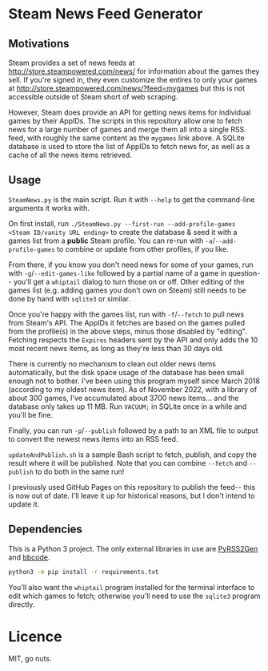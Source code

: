 # Steam News Feed Generator

## Motivations
Steam provides a set of news feeds at http://store.steampowered.com/news/ for information
about the games they sell.
If you're signed in, they even customize the entires to only your games at
http://store.steampowered.com/news/?feed=mygames
but this is not accessible outside of Steam short of web scraping.

However, Steam does provide an API for getting news items for individual games
by their AppIDs. The scripts in this repository allow one to fetch news for
a large number of games and merge them all into a single RSS feed,
with roughly the same content as the `mygames` link above.
A SQLite database is used to store the list of AppIDs to fetch news for,
as well as a cache of all the news items retrieved.

## Usage
`SteamNews.py` is the main script. Run it with `--help` to get the command-line
arguments it works with.

On first install, run
`./SteamNews.py --first-run --add-profile-games <Steam ID/vanity URL ending>`
to create the database & seed it with a games list from a **public** Steam profile.
You can re-run with `-a`/`--add-profile-games` to combine or update from other
profiles, if you like.

From there, if you know you don't need news for some of your games, run with
`-g`/`--edit-games-like` followed by a partial name of a game in question--
you'll get a `whiptail` dialog to turn those on or off.
Other editing of the games list (e.g. adding games you don't own on Steam)
still needs to be done by hand with `sqlite3` or similar.

Once you're happy with the games list, run with `-f`/`--fetch` to pull
news from Steam's API. The AppIDs it fetches are based on the games pulled from
the profile(s) in the above steps, minus those disabled by "editing".
Fetching respects the `Expires` headers sent by the API and only adds
the 10 most recent news items, as long as they're less than 30 days old.

There is currently no mechanism to clean out older news items automatically,
but the disk space usage of the database has been small enough not to bother.
I've been using this program myself since March 2018 (according to my oldest
news item).  As of November 2022, with a library of about 300 games,
I've accumulated about 3700 news items... and the database only takes up 11 MB.
Run `VACUUM;` in SQLite once in a while and you'll be fine.

Finally, you can run `-p`/`--publish` followed by a path to an XML file to output
to convert the newest news items into an RSS feed.

`updateAndPublish.sh` is a sample Bash script to fetch, publish,
and copy the result where it will be published.
Note that you can combine `--fetch` and `--publish` to do both in the same run!

I previously used GitHub Pages on this repository to publish the feed--
this is now out of date.  I'll leave it up for historical reasons,
but I don't intend to update it.

## Dependencies
This is a Python 3 project. The only external libraries in use are
[PyRSS2Gen](http://dalkescientific.com/Python/PyRSS2Gen.html)
and [bbcode](https://github.com/dcwatson/bbcode).

```bash
python3 -m pip install -r requirements.txt
```

You'll also want the `whiptail` program installed for the terminal interface to edit
which games to fetch; otherwise you'll need to use the `sqlite3` program directly.

# Licence
MIT, go nuts.
